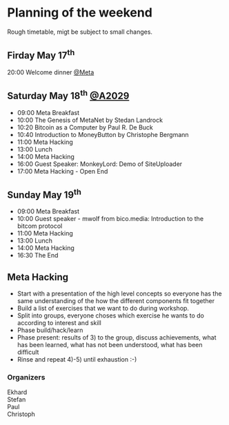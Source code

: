 # Planning of the weekend
Rough timetable, migt be subject to small changes.

## Firday May 17<sup>th</sup>
20:00 Welcome dinner [@Meta](http://www.restaurant-meta.de/)

## Saturday May 18<sup>th</sup>  [@A2029](http://a2029.org/space)
 - 09:00 Meta Breakfast
 - 10:00 The Genesis of MetaNet by Stedan Landrock
 - 10:20 Bitcoin as a Computer by Paul R. De Buck
 - 10:40 Introduction to MoneyButton by Christophe Bergmann
 - 11:00 Meta Hacking
 - 13:00 Lunch
 - 14:00 Meta Hacking
 - 16:00 Guest Speaker: MonkeyLord: Demo of SiteUploader
 - 17:00 Meta Hacking - Open End

 ## Sunday May 19<sup>th</sup> 
 - 09:00 Meta Breakfast 
 - 10:00 Guest speaker - mwolf from bico.media: Introduction to the bitcom protocol 
 - 11:00 Meta Hacking  
 - 13:00 Lunch 
 - 14:00 Meta Hacking  
 - 16:30 The End 

 ## Meta Hacking
 - Start with a presentation of the high level concepts so everyone has the same understanding of the how the different components fit together
 - Build a list of exercises that we want to do during workshop.
 - Split into groups, everyone choses which exercise he wants to do according to interest and skill
 - Phase build/hack/learn
 - Phase present: results of 3) to the group, discuss achievements, what has been learned, what has not been understood, what has been difficult
 - Rinse and repeat 4)-5) until exhaustion :-)

 ### Organizers
Ekhard<br>
Stefan<br>
Paul<br>
Christoph<br>